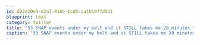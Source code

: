 ```yaml
---
id: d22e20e9-a2a3-416b-bcd6-ca1bb0f7d0b1
blueprint: text
category: twitter
title: "53 SNAP events under my belt and it STILL takes me 20 minutes to 'warm up' before asking for that first photo.  #shy"
caption: '53 SNAP events under my belt and it STILL takes me 20 minutes to ''warm up'' before asking for that first photo.  <span class="hashtag hashtag_local">#<a href="http://tweettemp.darylchymko.ca/?tag=shy">shy</a>'
---
```

